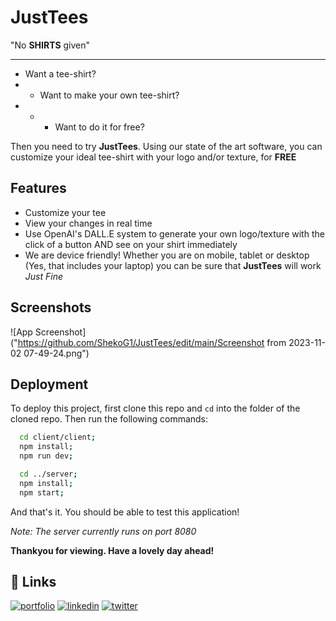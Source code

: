 
# JustTees

"No **SHIRTS** given"

--------------------------------------------
- Want a tee-shirt?
- - Want to make your own tee-shirt?
- - - Want to do it for free?

Then you need to try **JustTees**. Using our state of the art software, you can customize your ideal tee-shirt with your logo and/or texture, for **FREE**
## Features

- Customize your tee
- View your changes in real time
- Use OpenAI's DALL.E system to generate your own logo/texture with the click of a button AND see on your shirt immediately
- We are device friendly! Whether you are on mobile, tablet or desktop (Yes, that includes your laptop) you can be sure that **JustTees** will work *Just Fine*


## Screenshots

![App Screenshot]("https://github.com/ShekoG1/JustTees/edit/main/Screenshot from 2023-11-02 07-49-24.png")
## Deployment

To deploy this project, first clone this repo and `cd` into the folder of the cloned repo. Then run the following commands:

```bash
  cd client/client;
  npm install;
  npm run dev;

  cd ../server;
  npm install;
  npm start;
```
And that's it. You should be able to test this application!

*Note: The server currently runs on port 8080*

**Thankyou for viewing. Have a lovely day ahead!**

## 🔗 Links
[![portfolio](https://img.shields.io/badge/my_portfolio-000?style=for-the-badge&logo=ko-fi&logoColor=white)](https://www.theshekharmaharaj.com)
[![linkedin](https://img.shields.io/badge/linkedin-0A66C2?style=for-the-badge&logo=linkedin&logoColor=white)](https://www.linkedin.com/in/the-shekhar-maharaj/)
[![twitter](https://img.shields.io/badge/twitter-1DA1F2?style=for-the-badge&logo=twitter&logoColor=white)](https://twitter.com/therealsheko)

